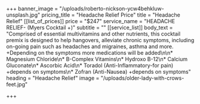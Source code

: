 +++
banner_image = "/uploads/roberto-nickson-ycw4behkluw-unsplash.jpg"
pricing_title = "Headache Relief Price"
title = "Headache Relief"
[[list_of_prices]]
price = "$247"
service_name = "HEADACHE RELIEF- (Myers Cocktail +)"
subtitle = ""
[[service_list]]
body_text = "Comprised of essential multivitamins and other nutrients, this cocktail premix is designed to help hangovers, alleviate chronic symptoms, including on-going pain such as headaches and migraines, asthma and more. +Depending on the symptoms more medications will be added\n\n* Magnesium Chloride\n* B-Complex Vitamins\n* Hydroxo B-12\n* Calcium Gluconate\n* Ascorbic Acid\n* Toradol (Anti-Inflammatory-for pain) +depends on symptoms\n* Zofran (Anti-Nausea) +depends on symptoms"
heading = "Headache Relief"
image = "/uploads/older-lady-with-crows-feet.jpg"

+++
